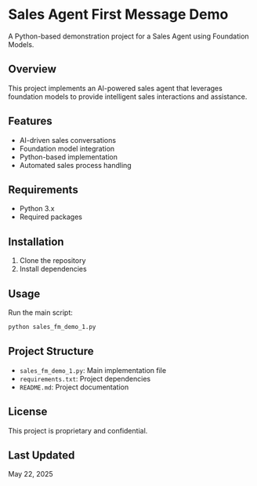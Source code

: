 # Sales Agent First Message Demo

A Python-based demonstration project for a Sales Agent using Foundation Models.

## Overview

This project implements an AI-powered sales agent that leverages foundation models to provide intelligent sales interactions and assistance.

## Features

- AI-driven sales conversations
- Foundation model integration
- Python-based implementation
- Automated sales process handling

## Requirements

- Python 3.x
- Required packages 

## Installation

1. Clone the repository
2. Install dependencies

## Usage

Run the main script:
```bash
python sales_fm_demo_1.py
```

## Project Structure

- `sales_fm_demo_1.py`: Main implementation file
- `requirements.txt`: Project dependencies
- `README.md`: Project documentation

## License

This project is proprietary and confidential.

## Last Updated

May 22, 2025
